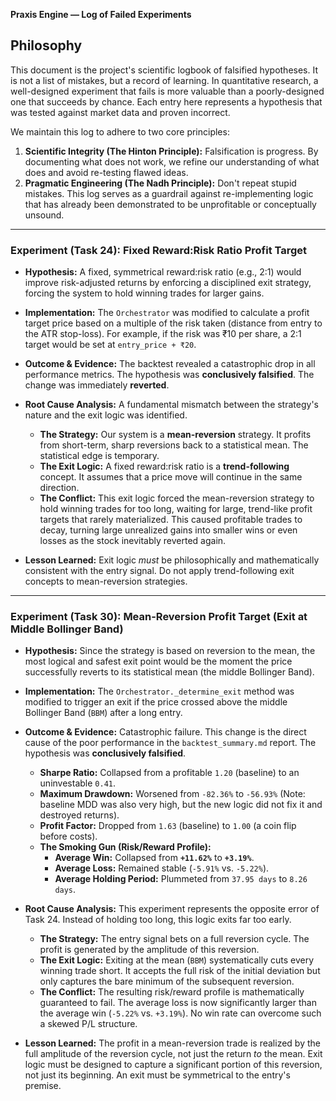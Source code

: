 **Praxis Engine — Log of Failed Experiments**

## Philosophy

This document is the project's scientific logbook of falsified hypotheses. It is not a list of mistakes, but a record of learning. In quantitative research, a well-designed experiment that fails is more valuable than a poorly-designed one that succeeds by chance. Each entry here represents a hypothesis that was tested against market data and proven incorrect.

We maintain this log to adhere to two core principles:
1.  **Scientific Integrity (The Hinton Principle):** Falsification is progress. By documenting what does not work, we refine our understanding of what does and avoid re-testing flawed ideas.
2.  **Pragmatic Engineering (The Nadh Principle):** Don't repeat stupid mistakes. This log serves as a guardrail against re-implementing logic that has already been demonstrated to be unprofitable or conceptually unsound.

---

### Experiment (Task 24): Fixed Reward:Risk Ratio Profit Target

*   **Hypothesis:** A fixed, symmetrical reward:risk ratio (e.g., 2:1) would improve risk-adjusted returns by enforcing a disciplined exit strategy, forcing the system to hold winning trades for larger gains.

*   **Implementation:** The `Orchestrator` was modified to calculate a profit target price based on a multiple of the risk taken (distance from entry to the ATR stop-loss). For example, if the risk was ₹10 per share, a 2:1 target would be set at `entry_price + ₹20`.

*   **Outcome & Evidence:** The backtest revealed a catastrophic drop in all performance metrics. The hypothesis was **conclusively falsified**. The change was immediately **reverted**.

*   **Root Cause Analysis:** A fundamental mismatch between the strategy's nature and the exit logic was identified.
    *   **The Strategy:** Our system is a **mean-reversion** strategy. It profits from short-term, sharp reversions back to a statistical mean. The statistical edge is temporary.
    *   **The Exit Logic:** A fixed reward:risk ratio is a **trend-following** concept. It assumes that a price move will continue in the same direction.
    *   **The Conflict:** This exit logic forced the mean-reversion strategy to hold winning trades for too long, waiting for large, trend-like profit targets that rarely materialized. This caused profitable trades to decay, turning large unrealized gains into smaller wins or even losses as the stock inevitably reverted again.

*   **Lesson Learned:** Exit logic *must* be philosophically and mathematically consistent with the entry signal. Do not apply trend-following exit concepts to mean-reversion strategies.

---

### Experiment (Task 30): Mean-Reversion Profit Target (Exit at Middle Bollinger Band)

*   **Hypothesis:** Since the strategy is based on reversion to the mean, the most logical and safest exit point would be the moment the price successfully reverts to its statistical mean (the middle Bollinger Band).

*   **Implementation:** The `Orchestrator._determine_exit` method was modified to trigger an exit if the price crossed above the middle Bollinger Band (`BBM`) after a long entry.

*   **Outcome & Evidence:** Catastrophic failure. This change is the direct cause of the poor performance in the `backtest_summary.md` report. The hypothesis was **conclusively falsified**.
    *   **Sharpe Ratio:** Collapsed from a profitable `1.20` (baseline) to an uninvestable `0.41`.
    *   **Maximum Drawdown:** Worsened from `-82.36%` to `-56.93%` (Note: baseline MDD was also very high, but the new logic did not fix it and destroyed returns).
    *   **Profit Factor:** Dropped from `1.63` (baseline) to `1.00` (a coin flip before costs).
    *   **The Smoking Gun (Risk/Reward Profile):**
        *   **Average Win:** Collapsed from **`+11.62%`** to **`+3.19%`**.
        *   **Average Loss:** Remained stable (`-5.91%` vs. `-5.22%`).
        *   **Average Holding Period:** Plummeted from `37.95 days` to `8.26 days`.

*   **Root Cause Analysis:** This experiment represents the opposite error of Task 24. Instead of holding too long, this logic exits far too early.
    *   **The Strategy:** The entry signal bets on a full reversion cycle. The profit is generated by the amplitude of this reversion.
    *   **The Exit Logic:** Exiting at the mean (`BBM`) systematically cuts every winning trade short. It accepts the full risk of the initial deviation but only captures the bare minimum of the subsequent reversion.
    *   **The Conflict:** The resulting risk/reward profile is mathematically guaranteed to fail. The average loss is now significantly larger than the average win (`-5.22%` vs. `+3.19%`). No win rate can overcome such a skewed P/L structure.

*   **Lesson Learned:** The profit in a mean-reversion trade is realized by the full amplitude of the reversion cycle, not just the return *to* the mean. Exit logic must be designed to capture a significant portion of this reversion, not just its beginning. An exit must be symmetrical to the entry's premise.